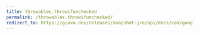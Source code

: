 ```yaml
---
title: throwables.throwifunchecked
permalink: /throwables.throwifunchecked/
redirect_to: https://guava.dev/releases/snapshot-jre/api/docs/com/google/common/base/Throwables.html#throwIfUnchecked-java.lang.Throwable-
---
```

